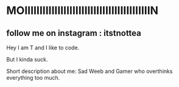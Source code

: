 # MOIIIIIIIIIIIIIIIIIIIIIIIIIIIIIIIIIIIIIIIIIIN 

## follow me on instagram : itstnottea






Hey I am T and I like to code. 



But I kinda suck.











Short description about me: Sad Weeb and Gamer who overthinks everything too much.








